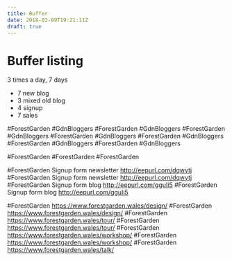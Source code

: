 ```yaml
---
title: Buffer
date: 2018-02-09T19:21:11Z
draft: true
---
```


# Buffer listing

3 times a day, 7 days

* 7 new blog
* 3 mixed old blog
* 4 signup
* 7 sales

 #ForestGarden #GdnBloggers
 #ForestGarden #GdnBloggers
 #ForestGarden #GdnBloggers
 #ForestGarden #GdnBloggers
 #ForestGarden #GdnBloggers
 #ForestGarden #GdnBloggers
 #ForestGarden #GdnBloggers

 #ForestGarden 
 #ForestGarden 
 #ForestGarden 

 #ForestGarden Signup form newsletter http://eepurl.com/dqwytj
 #ForestGarden Signup form newsletter http://eepurl.com/dqwytj
 #ForestGarden Signup form blog http://eepurl.com/gguIi5
 #ForestGarden Signup form blog http://eepurl.com/gguIi5

 #ForestGarden https://www.forestgarden.wales/design/
 #ForestGarden https://www.forestgarden.wales/design/
 #ForestGarden https://www.forestgarden.wales/tour/
 #ForestGarden https://www.forestgarden.wales/tour/
 #ForestGarden https://www.forestgarden.wales/workshop/
 #ForestGarden https://www.forestgarden.wales/workshop/
 #ForestGarden https://www.forestgarden.wales/talk/
